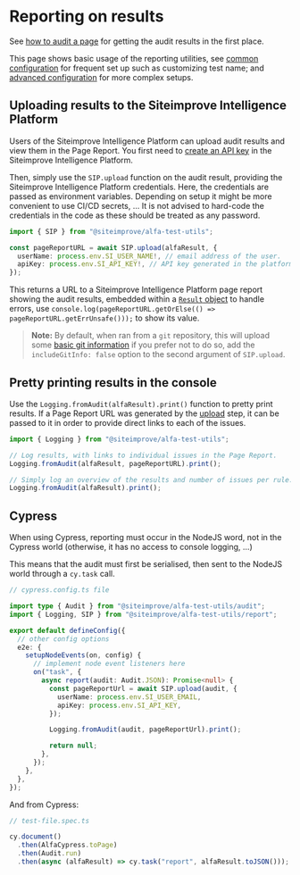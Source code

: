 # Reporting on results

See [how to audit a page](../auditing/basic.md) for getting the audit results in the first place.

This page shows basic usage of the reporting utilities, see [common configuration](./configuration.md) for frequent set up such as customizing test name; and [advanced configuration](./advanced.md) for more complex setups.

## Uploading results to the Siteimprove Intelligence Platform

Users of the Siteimprove Intelligence Platform can upload audit results and view them in the Page Report. You first need to [create an API key](https://my2.siteimprove.com/Integrations/Api/ManageApiKeys) in the Siteimprove Intelligence Platform.

Then, simply use the `SIP.upload` function on the audit result, providing the Siteimprove Intelligence Platform credentials. Here, the credentials are passed as environment variables. Depending on setup it might be more convenient to use CI/CD secrets, … It is not advised to hard-code the credentials in the code as these should be treated as any password.

```typescript
import { SIP } from "@siteimprove/alfa-test-utils";

const pageReportURL = await SIP.upload(alfaResult, {
  userName: process.env.SI_USER_NAME!, // email address of the user.
  apiKey: process.env.SI_API_KEY!, // API key generated in the platform.
});
```

This returns a URL to a Siteimprove Intelligence Platform page report showing the audit results, embedded within a [`Result` object](https://github.com/Siteimprove/alfa/blob/main/docs/api/alfa-result.md) to handle errors, use `console.log(pageReportURL.getOrElse(() => pageReportURL.getErrUnsafe()));` to show its value.

> **Note:** By default, when ran from a `git` repository, this will upload some [basic git information](https://github.com/Siteimprove/alfa-integrations/blob/main/docs/api/alfa-test-utils.commitinformation.md) if you prefer not to do so, add the `includeGitInfo: false` option to the second argument of `SIP.upload`.

## Pretty printing results in the console

Use the `Logging.fromAudit(alfaResult).print()` function to pretty print results. If a Page Report URL was generated by the [upload](#uploading-results-to-the-siteimprove-intelligence-platform) step, it can be passed to it in order to provide direct links to each of the issues.

```typescript
import { Logging } from "@siteimprove/alfa-test-utils";

// Log results, with links to individual issues in the Page Report.
Logging.fromAudit(alfaResult, pageReportURL).print();

// Simply log an overview of the results and number of issues per rule.
Logging.fromAudit(alfaResult).print();
```

## Cypress

When using Cypress, reporting must occur in the NodeJS word, not in the Cypress world (otherwise, it has no access to console logging, …)

This means that the audit must first be serialised, then sent to the NodeJS world through a `cy.task` call.

```typescript
// cypress.config.ts file

import type { Audit } from "@siteimprove/alfa-test-utils/audit";
import { Logging, SIP } from "@siteimprove/alfa-test-utils/report";

export default defineConfig({
  // other config options
  e2e: {
    setupNodeEvents(on, config) {
      // implement node event listeners here
      on("task", {
        async report(audit: Audit.JSON): Promise<null> {
          const pageReportUrl = await SIP.upload(audit, {
            userName: process.env.SI_USER_EMAIL,
            apiKey: process.env.SI_API_KEY,
          });

          Logging.fromAudit(audit, pageReportUrl).print();

          return null;
        },
      });
    },
  },
});
```

And from Cypress:

```typescript
// test-file.spec.ts

cy.document()
  .then(AlfaCypress.toPage)
  .then(Audit.run)
  .then(async (alfaResult) => cy.task("report", alfaResult.toJSON()));
```
